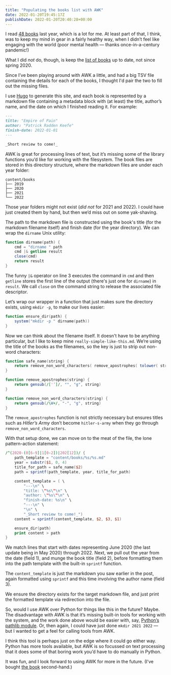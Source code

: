 ```yaml
---
title: "Populating the books list with AWK"
date: 2022-01-20T19:45:17Z
publishDate: 2022-01-20T20:40:28+00:00
---
```


I read [48 books][books] last year, which is a lot for me. At least part of
that, I think, was to keep my mind in gear in a fairly healthy way, when I
didn’t feel like engaging with the world (poor mental health — thanks
once-in-a-century pandemic!)

What I did _not_ do, though, is keep the [list of books][books] up to date,
not since spring 2020.

Since I’ve been playing around with AWK a little, and had a big TSV file
containing the details for each of the books, I thought I'd pair the two to
fill out the missing files.

I use [Hugo][] to generate this site, and each book is represented by a
markdown file containing a metadata block with (at least) the title, author’s
name, and the date on which I finished reading it. For example:

```markdown
---
title: "Empire of Pain"
author: "Patrick Radden Keefe"
finish-date: 2022-01-01
---

_Short review to come!_
```

AWK is great for processing lines of text, but it’s missing some of the library
functions you’d like for working with the filesystem. The book files are stored
in this directory structure, where the markdown files are under each year
folder:

```
content/books
├── 2019
├── 2020
├── 2021
└── 2022
```

Those year folders might not exist (_did not_ for 2021 and 2022). I could have
just created them by hand, but then we’d miss out on some yak-shaving.

The path to the markdown file is constructed using the book's title (for the
markdown filename itself) and finish date (for the year directory). We can wrap
the `dirname` Unix utility:

```awk {linenos=true, linenostart=1}
function dirname(path) {
    cmd = "dirname " path
    cmd |& getline result
    close(cmd)
    return result
}
```

The funny `|&` operator on line 3 executes the command in `cmd` and then
`getline` stores the first line of the output (there's just one for `dirname`) in
`result`. We call `close` on the command string to release the associated file
descriptor.

Let’s wrap our wrapper in a function that just makes sure the directory exists,
using `mkdir -p`, to make our lives easier:

```awk {linenos=true, linenostart=8}
function ensure_dir(path) {
    system("mkdir -p " dirname(path))  
}
```

Now we can think about the filename itself. It doesn't have to be anything
particular, but I like to keep mine `really-simple-like-this.md`. We’re using
the title of the books as the filenames, so the key is just to strip out
non-word characters:

```awk {linenos=true, linenostart=12}
function safe_name(string) {
    return remove_non_word_characters( remove_apostrophes( tolower( string ) ) )
}

function remove_apostrophes(string) {
    return gensub(/['’]/, "", "g", string)
}

function remove_non_word_characters(string) {
    return gensub(/\W+/, "-", "g", string)
}
```

The `remove_apostrophes` function is not strictly necessary but ensures titles
such as _Hitler’s Army_ don’t become `hitler-s-army` when they go through
`remove_non_word_characters`.

With that setup done, we can move on to the meat of the file, the lone
pattern-action statement:

```awk {linenos=true, linenostart=24}
/^(2020-(0[6-9]|1[0-2])|202[12])/ {
    path_template = "content/books/%s/%s.md"
    year = substr($1, 0, 4)
    title_for_path = safe_name($2)
    path = sprintf(path_template, year, title_for_path)

    content_template = ( \
        "---\n" \
        "title: \"%s\"\n" \
        "author: \"%s\"\n" \
        "finish-date: %s\n" \
        "---\n" \
        "\n" \
        "_Short review to come!_")
    content = sprintf(content_template, $2, $3, $1)

    ensure_dir(path)
    print content > path
}
```

We match lines that start with dates representing June 2020 (the last update
being in May 2020) through 2022. Next, we pull out the year from the date
(field 1), and munge the book title (field 2), before formatting them into the
path template with the built-in `sprintf` function.

The `content_template` is just the markdown you saw earlier in the post, again
formatted using `sprintf` and this time involving the author name (field 3).

We ensure the directory exists for the target markdown file, and just print the
formatted template via redirection into the file.

So, would I use AWK over Python for things like this in the future? Maybe. The
disadvantage with AWK is that it’s missing built-in tools for working with
the system, and the work done above would be easier with, say, [Python’s
pathlib module][pathlib]. Or, then again, I could have just done `mkdir 2021
2022` — but I wanted to get a feel for calling tools from AWK.

I think this tool is perhaps just on the edge where it could go either way.
Python has more tools available, but AWK is so focussed on text processing that
it does some of that boring work you’d have to do manually in Python.

It was fun, and I look forward to using AWK for more in the future. (I’ve
bought [the book][awk] second-hand.)

[books]: https://www.robjwells.com/books/
[Hugo]: https://gohugo.io
[awk]: https://archive.org/details/pdfy-MgN0H1joIoDVoIC7
[pathlib]: https://docs.python.org/3.10/library/pathlib.html#module-pathlib
